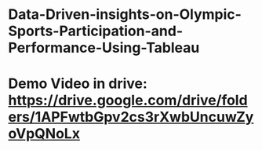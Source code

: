 # Data-Driven-insights-on-Olympic-Sports-Participation-and-Performance-Using-Tableau


# Demo Video in drive: https://drive.google.com/drive/folders/1APFwtbGpv2cs3rXwbUncuwZyoVpQNoLx
